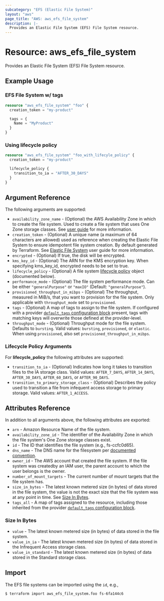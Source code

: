 ```yaml
---
subcategory: "EFS (Elastic File System)"
layout: "aws"
page_title: "AWS: aws_efs_file_system"
description: |-
  Provides an Elastic File System (EFS) File System resource.
---
```


# Resource: aws_efs_file_system

Provides an Elastic File System (EFS) File System resource.

## Example Usage

### EFS File System w/ tags

```terraform
resource "aws_efs_file_system" "foo" {
  creation_token = "my-product"

  tags = {
    Name = "MyProduct"
  }
}
```

### Using lifecycle policy

```terraform
resource "aws_efs_file_system" "foo_with_lifecyle_policy" {
  creation_token = "my-product"

  lifecycle_policy {
    transition_to_ia = "AFTER_30_DAYS"
  }
}
```

## Argument Reference

The following arguments are supported:

* `availability_zone_name` - (Optional) the AWS Availability Zone in which to create the file system. Used to create a file system that uses One Zone storage classes. See [user guide](https://docs.aws.amazon.com/efs/latest/ug/storage-classes.html) for more information.
* `creation_token` - (Optional) A unique name (a maximum of 64 characters are allowed)
used as reference when creating the Elastic File System to ensure idempotent file
system creation. By default generated by Terraform. See [Elastic File System](http://docs.aws.amazon.com/efs/latest/ug/)
user guide for more information.
* `encrypted` - (Optional) If true, the disk will be encrypted.
* `kms_key_id` - (Optional) The ARN for the KMS encryption key. When specifying kms_key_id, encrypted needs to be set to true.
* `lifecycle_policy` - (Optional) A file system [lifecycle policy](https://docs.aws.amazon.com/efs/latest/ug/API_LifecyclePolicy.html) object (documented below).
* `performance_mode` - (Optional) The file system performance mode. Can be either `"generalPurpose"` or `"maxIO"` (Default: `"generalPurpose"`).
* `provisioned_throughput_in_mibps` - (Optional) The throughput, measured in MiB/s, that you want to provision for the file system. Only applicable with `throughput_mode` set to `provisioned`.
* `tags` - (Optional) A map of tags to assign to the file system. If configured with a provider [`default_tags` configuration block](https://registry.terraform.io/providers/hashicorp/aws/latest/docs#default_tags-configuration-block) present, tags with matching keys will overwrite those defined at the provider-level.
* `throughput_mode` - (Optional) Throughput mode for the file system. Defaults to `bursting`. Valid values: `bursting`, `provisioned`, or `elastic`. When using `provisioned`, also set `provisioned_throughput_in_mibps`.

### Lifecycle Policy Arguments
For **lifecycle_policy** the following attributes are supported:

* `transition_to_ia` - (Optional) Indicates how long it takes to transition files to the IA storage class. Valid values: `AFTER_7_DAYS`, `AFTER_14_DAYS`, `AFTER_30_DAYS`, `AFTER_60_DAYS`, or `AFTER_90_DAYS`.
* `transition_to_primary_storage_class` - (Optional) Describes the policy used to transition a file from infequent access storage to primary storage. Valid values: `AFTER_1_ACCESS`.

## Attributes Reference

In addition to all arguments above, the following attributes are exported:

* `arn` - Amazon Resource Name of the file system.
* `availability_zone_id` - The identifier of the Availability Zone in which the file system's One Zone storage classes exist.
* `id` - The ID that identifies the file system (e.g., fs-ccfc0d65).
* `dns_name` - The DNS name for the filesystem per [documented convention](http://docs.aws.amazon.com/efs/latest/ug/mounting-fs-mount-cmd-dns-name.html).
* `owner_id` - The AWS account that created the file system. If the file system was createdby an IAM user, the parent account to which the user belongs is the owner.
* `number_of_mount_targets` - The current number of mount targets that the file system has.
* `size_in_bytes` - The latest known metered size (in bytes) of data stored in the file system, the value is not the exact size that the file system was at any point in time. See [Size In Bytes](#size-in-bytes).
* `tags_all` - A map of tags assigned to the resource, including those inherited from the provider [`default_tags` configuration block](https://registry.terraform.io/providers/hashicorp/aws/latest/docs#default_tags-configuration-block).

### Size In Bytes

* `value` - The latest known metered size (in bytes) of data stored in the file system.
* `value_in_ia` - The latest known metered size (in bytes) of data stored in the Infrequent Access storage class.
* `value_in_standard` - The latest known metered size (in bytes) of data stored in the Standard storage class.

## Import

The EFS file systems can be imported using the `id`, e.g.,

```
$ terraform import aws_efs_file_system.foo fs-6fa144c6
```
